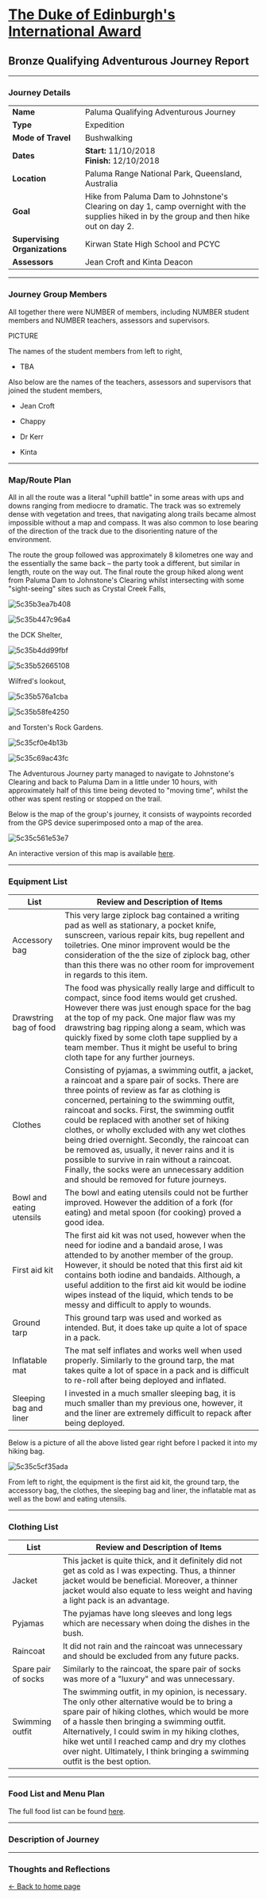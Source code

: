 # [The Duke of Edinburgh's International Award](https://riversharp4.github.io/DukeOfEdinburgh/)

## Bronze Qualifying Adventurous Journey Report

---

### Journey Details

|                               |                                                                                                                                           |
|:----------------------------- |:----------------------------------------------------------------------------------------------------------------------------------------- |
| **Name**                      | Paluma Qualifying Adventurous Journey                                                                                                     |
| **Type**                      | Expedition                                                                                                                                |
| **Mode of Travel**            | Bushwalking                                                                                                                               |
| **Dates**                     | **Start:** 11/10/2018 <br/>**Finish:** 12/10/2018                                                                                         |
| **Location**                  | Paluma Range National Park, Queensland, Australia                                                                                         |
| **Goal**                      | Hike from Paluma Dam to Johnstone's Clearing on day 1, camp overnight with the supplies hiked in by the group and then hike out on day 2. |
| **Supervising Organizations** | Kirwan State High School and PCYC                                                                                                         |
| **Assessors**                 | Jean Croft and Kinta Deacon                                                                                                               |

---

### Journey Group Members

All together there were NUMBER of members, including NUMBER student members and NUMBER teachers, assessors and supervisors.

PICTURE

The names of the student members from left to right,

* TBA

Also below are the names of the teachers, assessors and supervisors that joined the student members,

* Jean Croft

* Chappy

* Dr Kerr

* Kinta

---

### Map/Route Plan

All in all the route was a literal "uphill battle" in some areas with ups and downs ranging from mediocre to dramatic. The track was so extremely dense with vegetation and trees, that navigating along trails became almost impossible without a map and compass. It was also common to lose bearing of the direction of the track due to the disorienting nature of the environment.

The route the group followed was approximately 8 kilometres one way and the essentially the same back – the party took a different, but similar in length, route on the way out. The final route the group hiked along went from Paluma Dam to Johnstone's Clearing whilst intersecting with some "sight-seeing" sites such as Crystal Creek Falls,

![5c35b3ea7b408](https://i.loli.net/2019/01/09/5c35b3ea7b408.jpg)

![5c35b447c96a4](https://i.loli.net/2019/01/09/5c35b447c96a4.jpg)

the DCK Shelter,

![5c35b4dd99fbf](https://i.loli.net/2019/01/09/5c35b4dd99fbf.jpg)

![5c35b52665108](https://i.loli.net/2019/01/09/5c35b52665108.jpg)

Wilfred's lookout,

![5c35b576a1cba](https://i.loli.net/2019/01/09/5c35b576a1cba.jpg)

![5c35b58fe4250](https://i.loli.net/2019/01/09/5c35b58fe4250.jpg)

and Torsten's Rock Gardens. 

![5c35cf0e4b13b](https://cdn.discordapp.com/attachments/483092402215845890/532507982232289280/IMG_6934.JPG)



![5c35c69ac43fc](https://cdn.discordapp.com/attachments/483092402215845890/532507985382080522/IMG_6931.JPG)

The Adventurous Journey party managed to navigate to Johnstone's Clearing and back to Paluma Dam in a little under 10 hours, with approximately half of this time being devoted to "moving time", whilst the other was spent resting or stopped on the trail.

Below is the map of the group's journey, it consists of waypoints recorded from the GPS device superimposed onto a map of the area.

![5c35c561e53e7](https://i.loli.net/2019/01/09/5c35c561e53e7.png)

An interactive version of this map is available [here](https://api.mapbox.com/styles/v1/nikhila/cjna8fhmv05tb2sruezdwauwm.html?fresh=true&title=true&access_token=pk.eyJ1IjoibmlraGlsYSIsImEiOiJjam42b3Z5dXcwOWN6M3ZtbHd2MW1oYzZ1In0.9bFwPJcbgmxWnypkx_vA-Q#14.2/-18.964000/146.176000/0).

---

### Equipment List

| List                     | Review and Description of Items                                                                                                                                                                                                                                                                                                                                                                                                                                                                                                                                                           |
| ------------------------ | ----------------------------------------------------------------------------------------------------------------------------------------------------------------------------------------------------------------------------------------------------------------------------------------------------------------------------------------------------------------------------------------------------------------------------------------------------------------------------------------------------------------------------------------------------------------------------------------- |
| Accessory bag            | This very large ziplock bag contained a writing pad as well as stationary, a pocket knife, sunscreen, various repair kits, bug repellent and toiletries. One minor improvent would be the consideration of the the size of ziplock bag, other than this there was no other room for improvement in regards to this item.                                                                                                                                                                                                                                                                  |
| Drawstring bag of food   | The food was physically really large and difficult to compact, since food items would get crushed. However there was just enough space for the bag at the top of my pack. One major flaw was my drawstring bag ripping along a seam, which was quickly fixed by some cloth tape supplied by a team member. Thus it might be useful to bring cloth tape for any further journeys.                                                                                                                                                                                                          |
| Clothes                  | Consisting of pyjamas, a swimming outfit, a jacket, a raincoat and a spare pair of socks. There are three points of review as far as clothing is concerned, pertaining to the swimming outfit, raincoat and socks. First, the swimming outfit could be replaced with another set of hiking clothes, or wholly excluded with any wet clothes being dried overnight. Secondly, the raincoat can be removed as, usually, it never rains and it is possible to survive in rain without a raincoat. Finally, the socks were an unnecessary addition and should be removed for future journeys. |
| Bowl and eating utensils | The bowl and eating utensils could not be further improved. However the addition of a fork (for eating) and metal spoon (for cooking) proved a good idea.                                                                                                                                                                                                                                                                                                                                                                                                                                 |
| First aid kit            | The first aid kit was not used, however when the need for iodine and a bandaid arose, I was attended to by another member of the group. However, it should be noted that this first aid kit contains both iodine and bandaids. Although, a useful addition to the first aid kit would be iodine wipes instead of the liquid, which tends to be messy and difficult to apply to wounds.                                                                                                                                                                                                    |
| Ground tarp              | This ground tarp was used and worked as intended. But, it does take up quite a lot of space in a pack.                                                                                                                                                                                                                                                                                                                                                                                                                                                                                    |
| Inflatable mat           | The mat self inflates and works well when used properly. Similarly to the ground tarp, the mat takes quite a lot of space in a pack and is difficult to re-roll after being deployed and inflated.                                                                                                                                                                                                                                                                                                                                                                                        |
| Sleeping bag and liner   | I invested in a much smaller sleeping bag, it is much smaller than my previous one, however, it and the liner are extremely difficult to repack after being deployed.                                                                                                                                                                                                                                                                                                                                                                                                                     |

Below is a picture of all the above listed gear right before I packed it into my hiking bag.

![5c35c5cf35ada](https://i.loli.net/2019/01/09/5c35c5cf35ada.jpg)

From left to right, the equipment is the first aid kit, the ground tarp, the accessory bag, the clothes, the sleeping bag and liner, the inflatable mat as well as the bowl and eating utensils.

---

### Clothing List

| List                | Review and Description of Items                                                                                                                                                                                                                                                                                                                                                    |
| ------------------- | ---------------------------------------------------------------------------------------------------------------------------------------------------------------------------------------------------------------------------------------------------------------------------------------------------------------------------------------------------------------------------------- |
| Jacket              | This jacket is quite thick, and it definitely did not get as cold as I was expecting. Thus, a thinner jacket would be beneficial. Moreover, a thinner jacket would also equate to less weight and having a light pack is an advantage.                                                                                                                                             |
| Pyjamas             | The pyjamas have long sleeves and long legs which are necessary when doing the dishes in the bush.                                                                                                                                                                                                                                                                                 |
| Raincoat            | It did not rain and the raincoat was unnecessary and should be excluded from any future packs.                                                                                                                                                                                                                                                                                     |
| Spare pair of socks | Similarly to the raincoat, the spare pair of socks was more of a "luxury" and was unnecessary.                                                                                                                                                                                                                                                                                     |
| Swimming outfit     | The swimming outfit, in my opinion, is necessary. The only other alternative would be to bring a spare pair of hiking clothes, which would be more of a hassle then bringing a swimming outfit. Alternatively, I could swim in my hiking clothes, hike wet until I reached camp and dry my clothes  over night. Ultimately, I think bringing a swimming outfit is the best option. |

---

### Food List and Menu Plan

The full food list can be found [here](https://riversharp4.github.io/DukeOfEdinburgh/DukeofEdAJFood.pdf).

---

### Description of Journey



---

### Thoughts and Reflections



[← Back to home page](https://riversharp4.github.io/DukeOfEdinburgh/)
